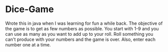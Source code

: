 # Dice-Game
Wrote this in java when I was learning for fun a while back. The objective of the game is to get as few numbers as possible. You start with 1-9 and you can use as many as you want to add up to your roll. Roll something you can't produce with your numbers and the game is over. Also, enter each number one at a time.
